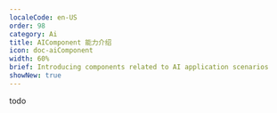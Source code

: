 ```yaml
---
localeCode: en-US
order: 98
category: Ai
title: AIComponent 能力介绍
icon: doc-aiComponent
width: 60%
brief: Introducing components related to AI application scenarios
showNew: true
---
```


todo
